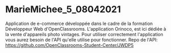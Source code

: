 # MarieMichee_5_08042021
Application de e-commerce développée dans le cadre de la formation Développeur Web d'OpenClassrooms. L'application Orinoco, est ici dédiée à la vente d'appareils photo vintages.
Pour utiliser correctement l'application vous aurez besoin de l'API qu'elle utilise pour fonctionner.
Repo de l'API:
https://github.com/OpenClassrooms-Student-Center/JWDP5

